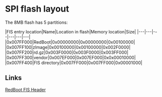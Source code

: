 # SPI flash layout

The 8MB flash has 5 partitions:

|FIS entry location|Name|Location in flash|Memory location|Size|
|---|---|---|---|---|---|
|0x007FF000|RedBoot|0x00000000|0x00000000|0x00100000|
|0x007FF100|zImage|0x00100000|0x00100000|0x002F0000|
|0x007FF200|rd.gz|0x003F0000|0x003F0000|0x003FF000|
|0x007FF300|vendor|0x007EF000|0x007EF000|0x0x00010000|
|0x007FF400|FIS directory|0x007FF000|0x007FF000|0x00001000|

## Links

[RedBoot FIS Header](https://github.com/robacklin/redboot/blob/master/ecos/packages/redboot/current/include/fis.h)